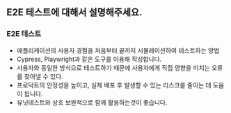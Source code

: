 ## E2E 테스트에 대해서 설명해주세요.

### E2E 테스트

- 애플리케이션의 사용자 경험을 처음부터 끝까지 시뮬레이션하여 테스트하는 방법
- Cypress, Playwright과 같은 도구를 이용해 작성합니다.
- 사용자와 동일한 방식으로 테스트하기 때문에 사용자에게 직접 영향을 미치는 오류를 찾아낼 수 있다.
- 프로덕트의 안정성을 높이고, 실제 배포 후 발생할 수 있는 리스크를 줄이는 데 도움이 됩니다.
- 유닛테스트와 상호 보완적으로 함께 활용하는것이 좋습니다.
